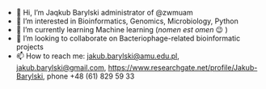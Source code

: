 - 👋 Hi, I’m Jaqkub Barylski administrator of @zwmuam
- 👀 I’m interested in Bioinformatics, Genomics, Microbiology, Python
- 🌱 I’m currently learning Machine learning (_nomen est omen_ :wink: )
- 💞️ I’m looking to collaborate on Bacteriophage-related bioinformatic projects
- 📫 How to reach me: jakub.barylski@amu.edu.pl, jakub.barylski@gmail.com, https://www.researchgate.net/profile/Jakub-Barylski, phone +48 (61) 829 59 33

<!---
zwmuam/zwmuam is a ✨ special ✨ repository because its `README.md` (this file) appears on your GitHub profile.
You can click the Preview link to take a look at your changes.
--->

